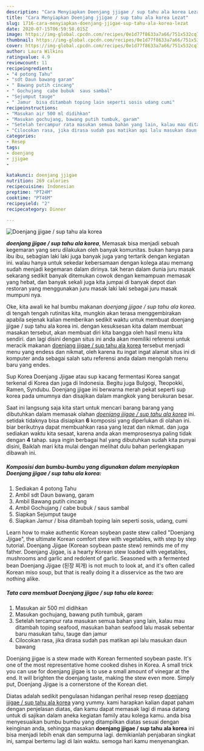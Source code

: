 ```yaml
---
description: "Cara Menyiapkan Doenjang jjigae / sup tahu ala korea Lezat"
title: "Cara Menyiapkan Doenjang jjigae / sup tahu ala korea Lezat"
slug: 1716-cara-menyiapkan-doenjang-jjigae-sup-tahu-ala-korea-lezat
date: 2020-07-15T06:59:58.015Z
image: https://img-global.cpcdn.com/recipes/0e1d77f8633a7a66/751x532cq70/doenjang-jjigae-sup-tahu-ala-korea-foto-resep-utama.jpg
thumbnail: https://img-global.cpcdn.com/recipes/0e1d77f8633a7a66/751x532cq70/doenjang-jjigae-sup-tahu-ala-korea-foto-resep-utama.jpg
cover: https://img-global.cpcdn.com/recipes/0e1d77f8633a7a66/751x532cq70/doenjang-jjigae-sup-tahu-ala-korea-foto-resep-utama.jpg
author: Laura Wilkins
ratingvalue: 4.9
reviewcount: 11
recipeingredient:
- "4 potong Tahu"
- "sdt Daun bawang garam"
- " Bawang putih cincang"
- " Gochujang  cabe bubuk  saus sambal"
- "Sejumput tauge"
- " Jamur  bisa ditambah toping lain seperti sosis udang cumi"
recipeinstructions:
- "Masukan air 500 ml didihkan"
- "Masukan gochujang, bawang putih tumbuk, garam"
- "Setelah tercampur rata masukan semua bahan yang lain, kalau mau ditambah toping seafood, masukan bahan seafood lalu masak sebentar baru masukan tahu, tauge dan jamur"
- "Cilocokan rasa, jika dirasa sudah pas matikan api lalu masukan daun bawang"
categories:
- Resep
tags:
- doenjang
- jjigae
- 

katakunci: doenjang jjigae  
nutrition: 269 calories
recipecuisine: Indonesian
preptime: "PT24M"
cooktime: "PT46M"
recipeyield: "2"
recipecategory: Dinner

---
```



![Doenjang jjigae / sup tahu ala korea](https://img-global.cpcdn.com/recipes/0e1d77f8633a7a66/751x532cq70/doenjang-jjigae-sup-tahu-ala-korea-foto-resep-utama.jpg)

<b><i>doenjang jjigae / sup tahu ala korea</i></b>, Memasak bisa menjadi sebuah kegemaran yang seru dilakukan oleh banyak komunitas. bukan hanya para ibu ibu, sebagian laki laki juga banyak juga yang tertarik dengan kegiatan ini. walau hanya untuk sekedar kebersamaan dengan kolega atau memang sudah menjadi kegemaran dalam dirinya. tak heran dalam dunia juru masak sekarang sedikit banyak ditemukan cowok dengan kemampuan memasak yang hebat, dan banyak sekali juga kita jumpai di banyak depot dan restoran yang menggunakan juru masak laki laki sebagai juru masak mumpuni nya.

Oke, kita awali ke hal bumbu makanan <i>doenjang jjigae / sup tahu ala korea</i>. di tengah tengah rutinitas kita, mungkin akan terasa menggembirakan apabila sejenak kalian memberikan sedikit waktu untuk membuat doenjang jjigae / sup tahu ala korea ini. dengan kesuksesan kita dalam membuat masakan tersebut, akan membuat diri kita bangga oleh hasil menu kita sendiri. dan lagi disini dengan situs ini anda akan memiliki referensi untuk meracik makanan <u>doenjang jjigae / sup tahu ala korea</u> tersebut menjadi menu yang endess dan nikmat, oleh karena itu ingat ingat alamat situs ini di komputer anda sebagai salah satu referensi anda dalam mengolah menu baru yang endes.

Sup Korea Doenjang Jjigae atau sup kacang fermentasi Korea sangat terkenal di Korea dan juga di Indonesia. Begitu juga Bulgogi, Tteopokki, Ramen, Syndubu. Doenjang jjigae ini berwarna merah pekat seperti sup korea pada umumnya dan disajikan dalam mangkok yang berukuran besar.


Saat ini langsung saja kita start untuk mencari barang barang yang dibutuhkan dalam memasak olahan <u><i>doenjang jjigae / sup tahu ala korea</i></u> ini. setidak tidaknya bisa disiapkan <b>6</b> komposisi yang diperlukan di olahan ini. biar berikutnya dapat membuahkan rasa yang lezat dan nikmat. dan juga sediakan waktu kita sesaat, karena anda akan memprosesnya paling tidak dengan <b>4</b> tahap. saya ingin berbagai hal yang dibutuhkan sudah kita punyai disini, Baiklah mari kita mulai dengan melihat dulu bahan perlengkapan dibawah ini.

<!--inarticleads1-->

##### Komposisi dan bumbu-bumbu yang digunakan dalam menyiapkan Doenjang jjigae / sup tahu ala korea:

1. Sediakan 4 potong Tahu
1. Ambil sdt Daun bawang, garam
1. Ambil  Bawang putih cincang
1. Ambil  Gochujang / cabe bubuk / saus sambal
1. Siapkan Sejumput tauge
1. Siapkan  Jamur / bisa ditambah toping lain seperti sosis, udang, cumi


Learn how to make authentic Korean soybean paste stew called &#34;Doenjang Jjigae&#34;, the ultimate Korean comfort stew with vegetables, with step by step tutorial. Doenjang Jjigae (Korean soybean paste stew) reminds me of my father. Doenjang Jjigae, is a hearty Korean stew loaded with vegetables, mushrooms and garlic and redolent of garlic. Seasoned with a fermented bean Doenjang Jjigae (된장 찌개) is not much to look at, and it&#39;s often called Korean miso soup, but that is really doing it a disservice as the two are nothing alike. 

<!--inarticleads2-->

##### Tata cara membuat Doenjang jjigae / sup tahu ala korea:

1. Masukan air 500 ml didihkan
1. Masukan gochujang, bawang putih tumbuk, garam
1. Setelah tercampur rata masukan semua bahan yang lain, kalau mau ditambah toping seafood, masukan bahan seafood lalu masak sebentar baru masukan tahu, tauge dan jamur
1. Cilocokan rasa, jika dirasa sudah pas matikan api lalu masukan daun bawang


Doenjang jjigae is a stew made with Korean fermented soybean paste. It&#39;s one of the most representative home cooked dishes in Korea. A small trick you can use for doenjang jjigae is to use a small amount of vinegar at the end. It will brighten the doenjang taste, making the stew even more. Simply put, Doenjang Jjigae is a cornerstone of the Korean diet. 

Diatas adalah sedikit pengulasan hidangan perihal resep resep <u>doenjang jjigae / sup tahu ala korea</u> yang yummy. kami harapkan kalian dapat paham dengan penjelasan diatas, dan kamu dapat memasak lagi di masa datang untuk di sajikan dalam aneka kegiatan family atau kolega kamu. anda bisa menyesuaikan bumbu bumbu yang ditampilkan diatas sesuai dengan keinginan anda, sehingga masakan <b>doenjang jjigae / sup tahu ala korea</b> ini bisa menjadi lebih enak dan sempurna lagi. demikianlah penjabaran singkat ini, sampai bertemu lagi di lain waktu. semoga hari kamu menyenangkan.
